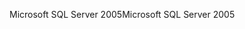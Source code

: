 <span data-ttu-id="ca4ca-101">Microsoft SQL Server 2005</span><span class="sxs-lookup"><span data-stu-id="ca4ca-101">Microsoft SQL Server 2005</span></span>